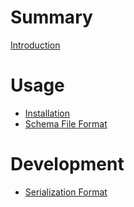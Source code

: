 # Summary

[Introduction](./introduction.md)

# Usage

- [Installation](./installation.md)
- [Schema File Format](./schema.md)

# Development

- [Serialization Format](./serialization_format.md)
